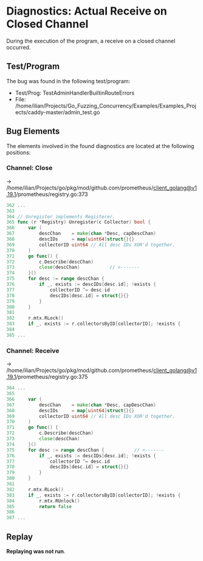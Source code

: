 # Diagnostics: Actual Receive on Closed Channel

During the execution of the program, a receive on a closed channel occurred.


## Test/Program
The bug was found in the following test/program:

- Test/Prog: TestAdminHandlerBuiltinRouteErrors
- File: /home/ilian/Projects/Go_Fuzzing_Concurrency/Examples/Examples_Projects/caddy-master/admin_test.go

## Bug Elements
The elements involved in the found diagnostics are located at the following positions:

###  Channel: Close
-> /home/ilian/Projects/go/pkg/mod/github.com/prometheus/client_golang@v1.19.1/prometheus/registry.go:373
```go
362 ...
363 
364 // Unregister implements Registerer.
365 func (r *Registry) Unregister(c Collector) bool {
366 	var (
367 		descChan    = make(chan *Desc, capDescChan)
368 		descIDs     = map[uint64]struct{}{}
369 		collectorID uint64 // All desc IDs XOR'd together.
370 	)
371 	go func() {
372 		c.Describe(descChan)
373 		close(descChan)           // <-------
374 	}()
375 	for desc := range descChan {
376 		if _, exists := descIDs[desc.id]; !exists {
377 			collectorID ^= desc.id
378 			descIDs[desc.id] = struct{}{}
379 		}
380 	}
381 
382 	r.mtx.RLock()
383 	if _, exists := r.collectorsByID[collectorID]; !exists {
384 
385 ...
```


###  Channel: Receive
-> /home/ilian/Projects/go/pkg/mod/github.com/prometheus/client_golang@v1.19.1/prometheus/registry.go:375
```go
364 ...
365 
366 	var (
367 		descChan    = make(chan *Desc, capDescChan)
368 		descIDs     = map[uint64]struct{}{}
369 		collectorID uint64 // All desc IDs XOR'd together.
370 	)
371 	go func() {
372 		c.Describe(descChan)
373 		close(descChan)
374 	}()
375 	for desc := range descChan {           // <-------
376 		if _, exists := descIDs[desc.id]; !exists {
377 			collectorID ^= desc.id
378 			descIDs[desc.id] = struct{}{}
379 		}
380 	}
381 
382 	r.mtx.RLock()
383 	if _, exists := r.collectorsByID[collectorID]; !exists {
384 		r.mtx.RUnlock()
385 		return false
386 
387 ...
```


## Replay
**Replaying was not run**.

